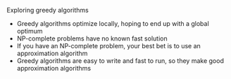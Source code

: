 Exploring greedy algorithms

* Greedy algorithms optimize locally, hoping to end up with a global optimum 
* NP-complete problems have no known fast solution
* If you have an NP-complete problem, your best bet is to use an approximation algorithm
* Greedy algorithms are easy to write and fast to run, so they make good approximation algorithms
